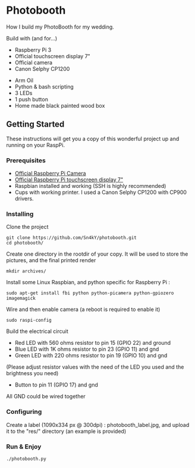 # Photobooth

How I build my PhotoBooth for my wedding.

Build with (and for...)
* Raspberry Pi 3
* Official touchscreen display 7"
* Official camera
* Canon Selphy CP1200
- Arm Oil
- Python & bash scripting
- 3 LEDs
- 1 push button
- Home made black painted wood box

## Getting Started

These instructions will get you a copy of this wonderful project up and running on your RaspPi.

### Prerequisites

* [Official Raspberry Pi Camera](https://www.raspberrypi.org/products/camera-module-v2/)
* [Official Raspberry Pi touchscreen display 7"](https://www.raspberrypi.org/products/raspberry-pi-touch-display/)
* Raspbian installed and working (SSH is highly recommended)
* Cups with working printer. I used a Canon Selphy CP1200 with CP900 drivers.

### Installing

Clone the project
```
git clone https://github.com/Sn4kY/photobooth.git
cd photobooth/
```
Create one directory in the rootdir of your copy. It will be used to store the pictures, and the final printed render
```
mkdir archives/
```

Install some Linux Raspbian, and python specific for Raspberry Pi :
```
sudo apt-get install fbi python python-picamera python-gpiozero imagemagick
```

Wire and then enable camera (a reboot is required to enable it)
```
sudo raspi-config
```

Build the electrical circuit
* Red LED with 560 ohms resistor to pin 15 (GPIO 22) and ground
* Blue LED with 1K ohms resistor to pin 23 (GPIO 11) and gnd
* Green LED with 220 ohms resistor to pin 19 (GPIO 10) and gnd

(Please adjust resistor values with the need of the LED you used and the brightness you need)
* Button to pin 11 (GPIO 17) and gnd

All GND could be wired together

### Configuring
Create a label (1090x334 px @ 300dpi) : photobooth_label.jpg, and upload it to the "res/" directory (an example is provided)

### Run & Enjoy
```
./photobooth.py
```

